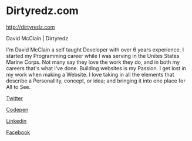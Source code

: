 # Dirtyredz.com
http://dirtyredz.com

David McClain | Dirtyredz

I'm David McClain a self taught Developer with over 6 years experience. I started my Programming career while I was serving in the Unites States Marine Corps. Not many say they love the work they do, and in both my careers that's what I've done.
Building websites is my Passion. I get lost in my work when making a Website. I love taking in all the elements that describe a Personallity, concept, or idea; and bringing it into one place for All to See.

[Twitter](https://twitter.com/Dirtyredz_DM)

[Codepen](https://codepen.io/dirtyredz/)

[Linkedin](https://www.linkedin.com/profile/preview?locale=en_US&trk=prof-0-sb-preview-primary-button)

[Facebook](https://www.facebook.com/dirtyredzdeveloper/)

